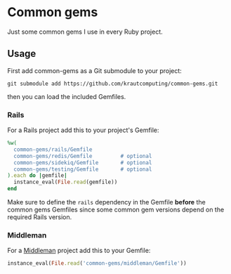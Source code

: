 # Common gems

Just some common gems I use in every Ruby project.

## Usage

First add common-gems as a Git submodule to your project:

```
git submodule add https://github.com/krautcomputing/common-gems.git
```

then you can load the included Gemfiles.

### Rails

For a Rails project add this to your project's Gemfile:

```ruby
%w(
  common-gems/rails/Gemfile
  common-gems/redis/Gemfile         # optional
  common-gems/sidekiq/Gemfile       # optional
  common-gems/testing/Gemfile       # optional
).each do |gemfile|
  instance_eval(File.read(gemfile))
end
```

Make sure to define the `rails` dependency in the Gemfile **before** the common gems Gemfiles since some common gem versions depend on the required Rails version.

### Middleman

For a [Middleman](http://middlemanapp.com/) project add this to your Gemfile:

```ruby
instance_eval(File.read('common-gems/middleman/Gemfile'))
```
